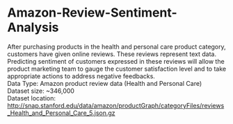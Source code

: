 # Amazon-Review-Sentiment-Analysis
After purchasing products in the health and personal care product category, customers have given online reviews. These reviews represent text data.  
Predicting sentiment of customers expressed in these reviews will allow the product marketing team to gauge the customer satisfaction level and to take appropriate actions to address negative feedbacks.  
Data Type: Amazon product review data (Health and Personal Care)  
Dataset size: ~346,000  
Dataset location: http://snap.stanford.edu/data/amazon/productGraph/categoryFiles/reviews_Health_and_Personal_Care_5.json.gz
